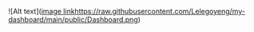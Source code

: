 ![Alt text]([image link](https://raw.githubusercontent.com/Lelegoyeng/my-dashboard/main/public/Dashboard.png)https://raw.githubusercontent.com/Lelegoyeng/my-dashboard/main/public/Dashboard.png)


